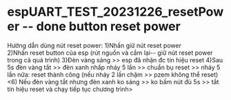 # espUART_TEST_20231226_resetPower -- done button reset power
Hướng dẫn dùng nút reset power:
1)Nhấn giữ nút reset power  
2)Nhấn reset button của esp (rút nguồn và cắm lại-- giữ nút reset power trong cả quá trình)
3)Đèn vàng sáng >> esp đã nhận đc tín hiệu reset 
4)Sau 5s đèn vàng tắt >> đèn xanh nhấp nháy 5 lần >> chuẩn bụ reset >> nháy 5 lần nữa: reset thành công (nếu nháy 2 lần chậm >> pzem không thể reset)
<6) Nếu đèn vàng tắt nhưng đèn xanh ko sáng >> ko bấm nút đủ 5s >> tắt tín hiệu reset và chạy tiếp tục chương trình>

